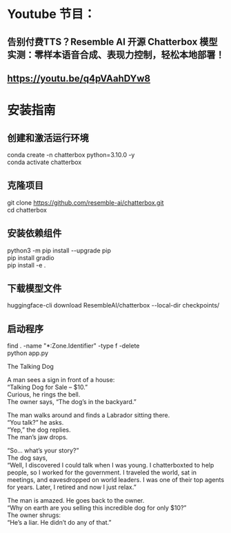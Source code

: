 # Youtube 节目：
## 告别付费TTS？Resemble AI 开源 Chatterbox 模型实测：零样本语音合成、表现力控制，轻松本地部署！
## https://youtu.be/q4pVAahDYw8

# 安装指南
## 创建和激活运行环境
conda create -n chatterbox python=3.10.0 -y  
conda activate chatterbox  

## 克隆项目
git clone https://github.com/resemble-ai/chatterbox.git  
cd chatterbox  

## 安装依赖组件
python3 -m pip install --upgrade pip  
pip install gradio  
pip install -e .  

## 下载模型文件
huggingface-cli download ResembleAI/chatterbox --local-dir checkpoints/  

## 启动程序
find . -name "*:Zone.Identifier" -type f -delete   
python app.py  


The Talking Dog  

A man sees a sign in front of a house:  
“Talking Dog for Sale – $10.”  
Curious, he rings the bell.  
The owner says, “The dog’s in the backyard.”  

The man walks around and finds a Labrador sitting there.  
“You talk?” he asks.  
“Yep,” the dog replies.  
The man’s jaw drops.  

“So… what’s your story?”  
The dog says,  
“Well, I discovered I could talk when I was young. I chatterboxted to help people, so I worked for the government. I traveled the world, sat in meetings, and eavesdropped on world leaders. I was one of their top   agents for years. Later, I retired and now I just relax.”  

The man is amazed. He goes back to the owner.  
“Why on earth are you selling this incredible dog for only $10?”  
The owner shrugs:  
“He’s a liar. He didn’t do any of that.”      
  












 
















